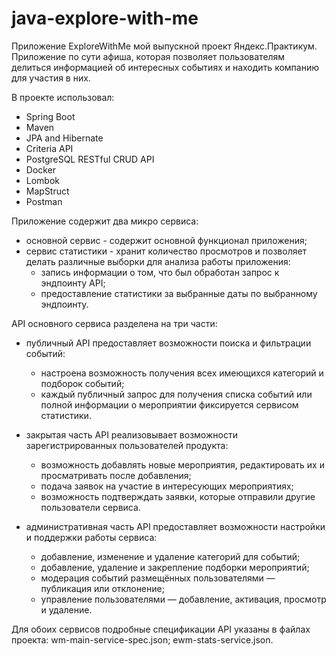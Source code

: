 # java-explore-with-me
Приложение ExploreWithMe мой выпускной проект Яндекс.Практикум. 
Приложение по сути афиша, которая позволяет пользователям делиться информацией об интересных событиях и находить компанию для участия в них.

В проекте использовал: 
- Spring Boot 
- Maven 
- JPA and Hibernate
- Criteria API
- PostgreSQL RESTful CRUD API
- Docker
- Lombok
- MapStruct
- Postman

Приложение содержит два микро сервиса:
- основной сервис - содержит основной функционал приложения;
- сервис статистики - хранит количество просмотров и позволяет делать различные выборки для анализа работы приложения:
    - запись информации о том, что был обработан запрос к эндпоинту API;
    - предоставление статистики за выбранные даты по выбранному эндпоинту.


API основного сервиса разделена на три части:
- публичный API предоставляет возможности поиска и фильтрации событий:
    - настроена возможность получения всех имеющихся категорий и подборок событий;
    - каждый публичный запрос для получения списка событий или полной информации о мероприятии фиксируется сервисом статистики.
      
- закрытая часть API реализовывает возможности зарегистрированных пользователей продукта:
    - возможность добавлять новые мероприятия, редактировать их и просматривать после добавления;
    - подача заявок на участие в интересующих мероприятиях;
    - возможность подтверждать заявки, которые отправили другие пользователи сервиса.
      
- административная часть API предоставляет возможности настройки и поддержки работы сервиса:
    - добавление, изменение и удаление категорий для событий;
    - добавление, удаление и закрепление подборки мероприятий;
    - модерация событий размещённых пользователями — публикация или отклонение;
    - управление пользователями — добавление, активация, просмотр и удаление.

Для обоих сервисов подробные спецификации API указаны в файлах проекта:
wm-main-service-spec.json;
ewm-stats-service.json.
